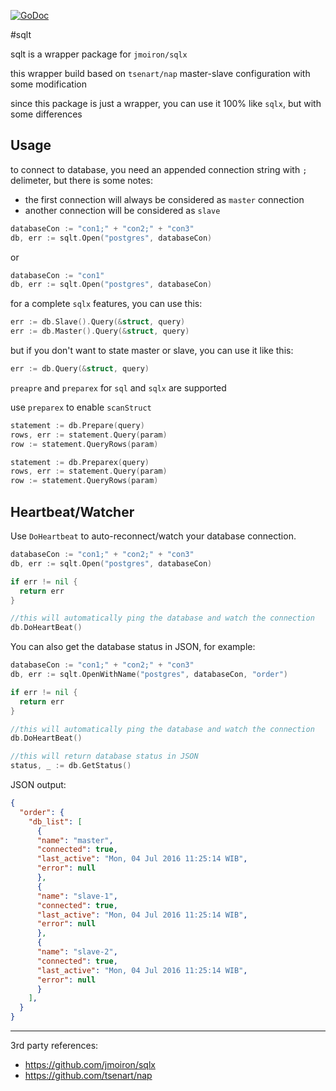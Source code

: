 [![GoDoc](https://godoc.org/gopkg.in/sameervitian/sqlt.v1?status.svg)](https://godoc.org/gopkg.in/sameervitian/sqlt.v1)

#sqlt

sqlt is a wrapper package for `jmoiron/sqlx`

this wrapper build based on `tsenart/nap` master-slave configuration with some modification

since this package is just a wrapper, you can use it 100% like `sqlx`, but with some differences

Usage
------

to connect to database, you need an appended connection string with `;` delimeter, but there is some notes:
* the first connection will always be considered as `master` connection
* another connection will be considered as `slave`

```go
databaseCon := "con1;" + "con2;" + "con3"
db, err := sqlt.Open("postgres", databaseCon)
```

or

```go
databaseCon := "con1"
db, err := sqlt.Open("postgres", databaseCon)
```

for a complete `sqlx` features, you can use this:

```go
err := db.Slave().Query(&struct, query)
err := db.Master().Query(&struct, query)
```

but if you don't want to state master or slave, you can use it like this:

```go
err := db.Query(&struct, query)
```

`preapre` and `preparex` for `sql` and `sqlx` are supported

use `preparex` to enable `scanStruct`

```go
statement := db.Prepare(query)
rows, err := statement.Query(param)
row := statement.QueryRows(param)
```

```go
statement := db.Preparex(query)
rows, err := statement.Query(param)
row := statement.QueryRows(param)
```

Heartbeat/Watcher
------

Use `DoHeartbeat` to auto-reconnect/watch your database connection.

```go
databaseCon := "con1;" + "con2;" + "con3"
db, err := sqlt.Open("postgres", databaseCon)

if err != nil {
  return err
}

//this will automatically ping the database and watch the connection
db.DoHeartBeat()
```

You can also get the database status in JSON, for example:

```go
databaseCon := "con1;" + "con2;" + "con3"
db, err := sqlt.OpenWithName("postgres", databaseCon, "order")

if err != nil {
  return err
}

//this will automatically ping the database and watch the connection
db.DoHeartBeat()

//this will return database status in JSON
status, _ := db.GetStatus()
```

JSON output:

```json
{
  "order": {
    "db_list": [
      {
      "name": "master",
      "connected": true,
      "last_active": "Mon, 04 Jul 2016 11:25:14 WIB",
      "error": null
      },
      {
      "name": "slave-1",
      "connected": true,
      "last_active": "Mon, 04 Jul 2016 11:25:14 WIB",
      "error": null
      },
      {
      "name": "slave-2",
      "connected": true,
      "last_active": "Mon, 04 Jul 2016 11:25:14 WIB",
      "error": null
      }
    ],
  }
}
```


----------------------------------

3rd party references:
* https://github.com/jmoiron/sqlx
* https://github.com/tsenart/nap

